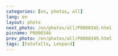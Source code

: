 ```yaml
---
categories: [en, photos, all]
lang: en
layout: photo
next_photo: /en/photos/all/P0000345.html
picname: P0000346
prev_photo: /en/photos/all/P0000349.html
tags: [Fotofalle, Leopard]
---
```

